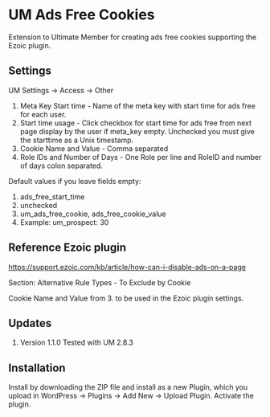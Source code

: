 # UM Ads Free Cookies
Extension to Ultimate Member for creating ads free cookies supporting the Ezoic plugin.

## Settings 
UM Settings -> Access -> Other

1. Meta Key Start time - Name of the meta key with start time for ads free for each user.
2. Start time usage - Click checkbox for start time for ads free from next page display by the user if meta_key empty. Unchecked you must give the starttime as a Unix timestamp.
3. Cookie Name and Value - Comma separated
4. Role IDs and Number of Days - One Role per line and RoleID and number of days colon separated.

Default values if you leave fields empty:
1. ads_free_start_time
2. unchecked
3. um_ads_free_cookie, ads_free_cookie_value
4. Example: um_prospect: 30

## Reference Ezoic plugin
https://support.ezoic.com/kb/article/how-can-i-disable-ads-on-a-page  

Section: Alternative Rule Types - To Exclude by Cookie

Cookie Name and Value from 3. to be used in the Ezoic plugin settings.

## Updates
1. Version 1.1.0 Tested with UM 2.8.3

## Installation
Install by downloading the ZIP file and install as a new Plugin, which you upload in WordPress -> Plugins -> Add New -> Upload Plugin.
Activate the plugin.
